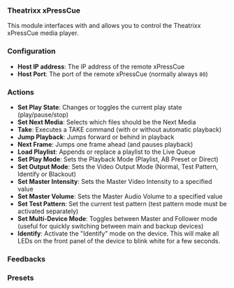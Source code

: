 ### Theatrixx xPressCue

This module interfaces with and allows you to control the Theatrixx xPressCue media player.

### Configuration

- **Host IP address**: The IP address of the remote xPressCue
- **Host Port**: The port of the remote xPressCue (normally always `80`)

### Actions

- **Set Play State**: Changes or toggles the current play state (play/pause/stop)
- **Set Next Media**: Selects which files should be the Next Media
- **Take**: Executes a TAKE command (with or without automatic playback)
- **Jump Playback**: Jumps forward or behind in playback
- **Next Frame**: Jumps one frame ahead (and pauses playback)
- **Load Playlist**: Appends or replace a playlist to the Live Queue
- **Set Play Mode**: Sets the Playback Mode (Playlist, AB Preset or Direct)
- **Set Output Mode**: Sets the Video Output Mode (Normal, Test Pattern, Identify or Blackout)
- **Set Master Intensity**: Sets the Master Video Intensity to a specified value
- **Set Master Volume**: Sets the Master Audio Volume to a specified value
- **Set Test Pattern**: Set the current test pattern (test pattern mode must be activated separately)
- **Set Multi-Device Mode**: Toggles between Master and Follower mode (useful for quickly switching between main and backup devices)
- **Identify**: Activate the "Identify" mode on the device. This will make all LEDs on the front panel of the device to blink white for a few seconds.

### Feedbacks

### Presets
